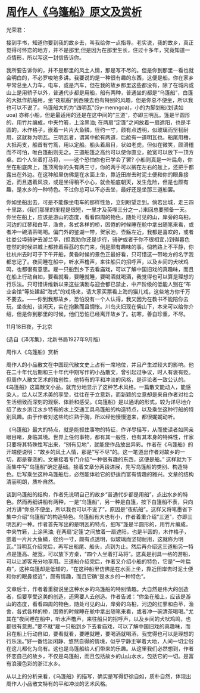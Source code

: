 # [周作人《乌篷船》原文及赏析](https://www.vrrw.net/wx/9202.html)

光荣君：

接到手书，知道你要到我的故乡去，叫我给你一点指导。老实说，我的故乡，真正觉得可怀恋的地方，并不是那里;但是因为在那里生长，住过十多年，究竟知道一点情形，所以写这一封信告诉你。

我所要告诉你的，并不是那里的风土人情，那是写不尽的。但是你到那里一看也就会明白的，不必罗唆地多讲。我要说的是一种很有趣的东西，这便是船。你在家乡平常总坐人力车，电车，或是汽车，但在我的故乡那里这些都没有，除了在城内或山上是用轿子以外，普通代步都是用船，船有两种，普通坐的都是“乌篷船”，白篷的大抵作航船用，坐“夜航船”到西陵去也有特别的风趣，但是你总不便坐，所以我也可以不说了。乌篷船大的为“四明瓦”(Sy-menngoa)，小的为脚划船(划读如uoa) 亦称小船，但是最适用的还是在这中间的“三道”，亦即三明瓦。篷是半圆形的，用竹片编成，中夹竹箬，上涂黑油; 在两扇“定篷”之间放着一扇遮阳，也是半圆的，木作格子，嵌着一片片大鱼鳞，径约一寸，颇有点透明，似玻璃而坚韧耐用，这就称为明瓦。三明瓦者，谓其中舱有两道，后舱有一道明瓦也。船尾用橹，大抵两支，船首有竹篙，用以定船。船头着眉目，状如老虎，但似在微笑，颇滑稽而不可怕，唯白篷船则无之。三道船篷之高约可以使你直立，舱宽可以放下一顶方桌。四个人坐着打马将，——这个恐怕你也已学会了罢? 小船则真是一叶扁舟，你坐在船底席上，篷顶离你的头有两三寸，你的两手可以搁在左右的舷上，还把手都露出在外边。在这种船里仿佛是在水面上坐，靠近田岸去时泥土便和你的眼鼻接近，而且遇着风浪，或是坐得稍不小心，就会船底朝天，发生危险，但是也颇有趣，是水乡的一种特色。不过你总可以不必去坐，最好还是坐那三道船罢。



你如坐船出去，可是不能像坐电车的那样性急，立刻盼望走到。倘若出城，走三四十里路，(我们那里的里程是很短，一里才及英哩三分之一，)来回总要预备一天。你坐在船上，应该是游山的态度，看看四周的物色，随处可见的山，岸旁的乌桕，河边的红蓼和白苹，渔舍，各式各样的桥，困倦的时候睡在舱中拿出随笔来看，或者冲一碗清茶喝喝。偏门外的鉴湖一带，贺家池，壶觞左近，我都是喜欢的，或者往娄公埠骑驴去游兰亭，(但我劝你还是步行，骑驴或者于你不很相宜，)到得暮色苍然的时候进城上都挂着薛荔的东门来，倒是颇有趣味的事。倘若路上不平静，你往杭州去时可于下午开船，黄昏时候的景色正最好看，只可惜这一带地方的名字我都忘记了。夜间睡在船中，听水声橹声，来往船只的招呼声，以及乡间的犬吠鸡鸣，也都很有意思。雇一只船到乡下去看庙戏，可以了解中国旧戏的真趣味，而且在船上行动自如，要看就看，要睡就睡，要喝酒就喝酒，我觉得也可以算是理想的行乐法。只可惜讲维新以来这些演剧与迎会都已禁止，中产阶级的低能人别在“布业会馆”等处建起“海式”的戏场来，请大家买票看上海的猫儿戏，这些地方你千万不要去。——你到我那故乡，恐怕没有一个人认得，我又因为在教书不能陪你去玩，坐夜船，谈闲天，实在抱歉而且惆怅。川岛夫妇现在偁山下，本来可以给你介绍，但是你到那里的时候，他们恐怕已经离开故乡了。初寒，善自珍重，不尽。

11月18日夜，于北京

(选自《泽泻集》，北新书局1927年9月版)

周作人《乌篷船》赏析

周作人的小品散文在中国现代散文史上占有一席地位，并且产生过较大的影响。他在二十年代后期和三十年代中期写作的小品散文，曾引起过争议，时人有褒有贬。但周作人散文艺术的独创性，他特有的平和冲淡的风格，是评论者一致公认的。《乌篷船》这篇散文小品，就充分地显示了这种艺术风格。一篇散文能动人，能感染人，给人以艺术美的享受，往往在于立意新，而新颖的立意却是来自作者对社会生活细致而深刻的观察、体验和感受。《乌篷船》是以通讯的形式，较为详尽地介绍了故乡浙江水乡特有的水上交通工具乌篷船的构造特点，以及乘坐这种行船的特别风趣。由于作者对这些均烂熟于胸，所以经他慢慢道来，都很娓娓动听。

《乌篷船》最大的特点，就是能抓住事物的特征，作详尽描写，从而使读者如同亲眼目睹，身临其境。世界上任何事物，都有其一般性，也有其本身的特殊性，作家只要将其特殊性写出来，“别有见地”，就能使作品放出异彩。作者在《乌篷船》的开端便说明：“故乡的风土人情，那是“写不尽”的。这一笔道出作者对故乡的一切，都是眷恋的。文章接着专门介绍“一种很有趣的东西，这便是船。” 这样就为下面集中写“乌篷船”确定基础。接着文章分两段进展，先写乌篷船的类别、构造特色。后写乘坐这种乌篷船后，必然能体验它的舒适而富有情趣的雅兴。文章的结构清丽明朗，质朴自然。

谈到乌篷船的结构，作者先说明自己的故乡“普通代步都是用船”，点出水乡的特色。然而再细讲船有两种，一是“乌篷船”，另一种是白篷，按下白篷船不表，只向对方讲“你总不便坐，所以我也可以不说了”，原因是“夜航船”。这样又将笔墨省下集中介绍“乌篷船”的构造特色。乌篷船有大也有小，作者着重介绍“三道”，亦即三明瓦的一种。作者首先写出的是明瓦的特点，细写“篷是半圆形的，用竹片编成，中夹竹箬，上涂黑油; 在两扇‘定篷’之间放着一扇遮阳，也是半圆的，木作格子，嵌着一片片大鱼鳞，径约一寸，颇有点透明，似玻璃而坚韧耐用，这就称为明瓦。”当明瓦介绍完后，再写出船尾、船头，点到为止。然后再介绍这三道船另一特点是篷高、舱宽，可以放下方桌，“四个人坐着打马将”。这真是别具一格的游船，可以让游客充分地享用。三道船介绍完后，作者又介绍小船的特色，它是“一叶扁舟”，这种乌篷却是低矮的，“在这种船里仿佛是在水面上坐，靠近田岸去时泥土便和你的眼鼻接近”，颇有情趣，而且它确“是水乡的一种特色”。

文章后半，作者着重叙说坐这种水乡的乌篷船的特别情趣。大自然是伟大的创造者，但要享受这美的创造，还需要人去创造。作者告诫：“你坐在船上，应该是游山的态度，看看四周的物色，随处可见的山，岸旁的乌桕，河边的红蓼和白苹，渔舍，各式各样的桥，困倦的时候睡在舱中拿出随笔来看，或者冲一碗清茶喝喝。”尤其在“夜间睡在船中，听水声橹声，来往船只的招呼声，以及乡间的犬吠鸡鸣，也都很有意思。”要不就“雇一只船到乡下去看庙戏，可以了解中国旧戏的真趣味，而且在船上行动自如，要看就看，要睡就睡，要喝酒就喝酒，我觉得也可以是理想的行乐法。”好一番恬淡闲静、悠然自得的情境，似乎宁静主宰着大地，人间一切尘俗在这儿都化为乌有。这也是乌篷船给人们带来的乐趣。从这里我们必然想到，作者怀恋自己的故乡，不仅是乌篷船，而且包括故乡的山山水水，包括它的一切。是富有浪漫色彩的浙江水乡。

从以上的分析来看，《乌篷船》的描写，确实是写得舒徐自如，质朴自然，体现出周作人小品散文特有的平和冲淡的艺术风格。

